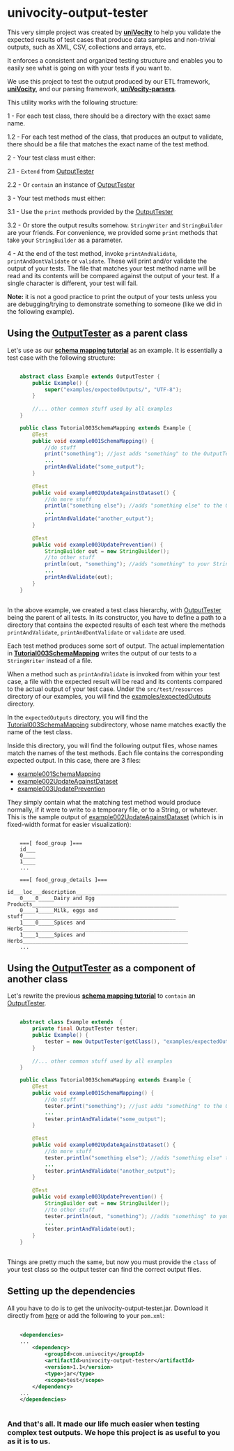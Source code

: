 univocity-output-tester
=======================

This very simple project was created by **[uniVocity](http://www.univocity.com)** to help you validate the expected results of test cases that produce data samples and non-trivial outputs, such as XML, CSV, collections and arrays, etc.

It enforces a consistent and organized testing structure and enables you to easily see what is going on with your tests if you want to.

We use this project to test the output produced by our ETL framework, **[uniVocity](http://www.univocity.com/pages/about-univocity)**, and our parsing framework, **[uniVocity-parsers](http://www.univocity.com/pages/about-parsers)**.

This utility works with the following structure:

 1 - For each test class, there should be a directory with the exact same name.
 
 1.2 - For each test method of the class, that produces an output to validate, there should be a file that matches the exact name of the test method.
 
 2 - Your test class must either:
 
 2.1 - `Extend` from [OutputTester](./src/main/java/com/univocity/test/OutputTester.java)
 
 2.2 - Or `contain` an instance of [OutputTester](./src/main/java/com/univocity/test/OutputTester.java)
 
 3 - Your test methods must either:
 
 3.1 - Use the `print` methods provided by the [OutputTester](./src/main/java/com/univocity/test/OutputTester.java)
 
 3.2 - Or store the output results somehow. `StringWriter` and `StringBuilder` are your friends. For convenience, we provided some `print` methods that take your `StringBuilder` as a parameter.
 
 4 - At the end of the test method, invoke `printAndValidate`, `printAndDontValidate` or `validate`. These will print and/or validate the output of your tests. The file that matches your test method name will be read and its contents will be compared against the output of your test. If a single character is different, your test will fail. 


**Note:** it is not a good practice to print the output of your tests unless you are debugging/trying to demonstrate something to someone (like we did in the following example).

## Using the [OutputTester](./src/main/java/com/univocity/test/OutputTester.java) as a parent class

Let's use as our **[schema mapping tutorial](https://github.com/uniVocity/univocity-examples/blob/master/src/test/java/com/univocity/examples/Tutorial003SchemaMapping.java)** as an example. It is essentially a test case with the following structure:


```java

	abstract class Example extends OutputTester {
		public Example() {
			super("examples/expectedOutputs/", "UTF-8");
		}
		
		//... other common stuff used by all examples
	}

	public class Tutorial003SchemaMapping extends Example {
		@Test
		public void example001SchemaMapping() {
		    //do stuff
		    print("something"); //just adds "something" to the OutputTester's internal buffer"
		    ...
		    printAndValidate("some_output");
		}
		
		@Test
		public void example002UpdateAgainstDataset() {
			//do more stuff
			println("something else"); //adds "something else" to the OutputTester's internal buffer"
			...
			printAndValidate("another_output");
		}
		
		@Test
		public void example003UpdatePrevention() {
			StringBuilder out = new StringBuilder();
		    //to other stuff
		    println(out, "something"); //adds "something" to your StringBuilder instance
			...
			printAndValidate(out);
		}
	}
	
```

In the above example, we created a test class hierarchy, with [OutputTester](./src/main/java/com/univocity/test/OutputTester.java) being the parent of all tests. In its constructor, you have to define a path to a directory that contains the expected results of each test where the methods `printAndValidate`, `printAndDontValidate` or `validate` are used.

Each test method produces some sort of output. The actual implementation in  **[Tutorial003SchemaMapping](https://github.com/uniVocity/univocity-examples/blob/master/src/test/java/com/univocity/examples/Tutorial003SchemaMapping.java)** writes the output of our tests to a `StringWriter` instead of a file.

When a method such as `printAndValidate` is invoked from within your test case, a file with the expected result will be read and its contents compared to the actual output of your test case. Under the `src/test/resources` directory of our examples, you will find the [examples/expectedOutputs](https://github.com/uniVocity/univocity-examples/tree/master/src/test/resources/examples/expectedOutputs/) directory.

In the `expectedOutputs` directory, you will find the [Tutorial003SchemaMapping](https://github.com/uniVocity/univocity-examples/tree/master/src/test/resources/examples/expectedOutputs/Tutorial003SchemaMapping) subdirectory, whose name matches exactly the name of the test class.

Inside this directory, you will find the following output files, whose names match the names of the test methods. Each file contains the corresponding expected output. In this case, there are 3 files:

 * [example001SchemaMapping](https://github.com/uniVocity/univocity-examples/blob/master/src/test/resources/examples/expectedOutputs/Tutorial003SchemaMapping/example001SchemaMapping)
 * [example002UpdateAgainstDataset](https://github.com/uniVocity/univocity-examples/blob/master/src/test/resources/examples/expectedOutputs/Tutorial003SchemaMapping/example002UpdateAgainstDataset)
 * [example003UpdatePrevention](https://github.com/uniVocity/univocity-examples/blob/master/src/test/resources/examples/expectedOutputs/Tutorial003SchemaMapping/example003UpdatePrevention)
 
They simply contain what the matching test method would produce normally, if it were to write to a temporary file, or to a String, or whatever. This is the sample output of [example002UpdateAgainstDataset](https://github.com/uniVocity/univocity-examples/blob/master/src/test/resources/examples/expectedOutputs/Tutorial003SchemaMapping/example002UpdateAgainstDataset) (which is in fixed-width format for easier visualization):

```
	
	===[ food_group ]===
	id___
	0____
	1____
	...
	
	===[ food_group_details ]===
	id___loc___description__________________________________________________________
	0____0_____Dairy and Egg Products_______________________________________________
	0____1_____Milk, eggs and stuff_________________________________________________
	1____0_____Spices and Herbs_____________________________________________________
	1____1_____Spices and Herbs_____________________________________________________
	...

```

## Using the [OutputTester](./src/main/java/com/univocity/test/OutputTester.java) as a component of another class

Let's rewrite the previous **[schema mapping tutorial](https://github.com/uniVocity/univocity-examples/blob/master/src/test/java/com/univocity/examples/Tutorial003SchemaMapping.java)** to `contain` an  [OutputTester](./src/main/java/com/univocity/test/OutputTester.java). 


```java

	abstract class Example extends  {
		private final OutputTester tester;
		public Example() {
			tester = new OutputTester(getClass(), "examples/expectedOutputs/", "UTF-8");
		}
		
		//... other common stuff used by all examples
	}

	public class Tutorial003SchemaMapping extends Example {
		@Test
		public void example001SchemaMapping() {
		    //do stuff
		    tester.print("something"); //just adds "something" to the OutputTester's internal buffer"
		    ...
		    tester.printAndValidate("some_output");
		}
		
		@Test
		public void example002UpdateAgainstDataset() {
			//do more stuff
			tester.println("something else"); //adds "something else" to the OutputTester's internal buffer"
			...
			tester.printAndValidate("another_output");
		}
		
		@Test
		public void example003UpdatePrevention() {
			StringBuilder out = new StringBuilder();
		    //to other stuff
		    tester.println(out, "something"); //adds "something" to your StringBuilder instance
			...
			tester.printAndValidate(out);
		}
	}
	
```

Things are pretty much the same, but now you must provide the `class` of your test class so the output tester can find the correct output files.

## Setting up the dependencies

All you have to do is to get the univocity-output-tester.jar. Download it directly from 
[here](http://oss.sonatype.org/content/repositories/releases/com/univocity/univocity-output-tester/1.1/univocity-output-tester-1.1.jar) or add the following to your 
`pom.xml`:


```xml
    
    <dependencies>
    ...
        <dependency>
            <groupId>com.univocity</groupId>
            <artifactId>univocity-output-tester</artifactId>
            <version>1.1</version>
            <type>jar</type>
            <scope>test</scope>
        </dependency>
    ...
    </dependencies>
    
```

### And that's all. It made our life much easier when testing complex test outputs. We hope this project is as useful to you as it is to us.
